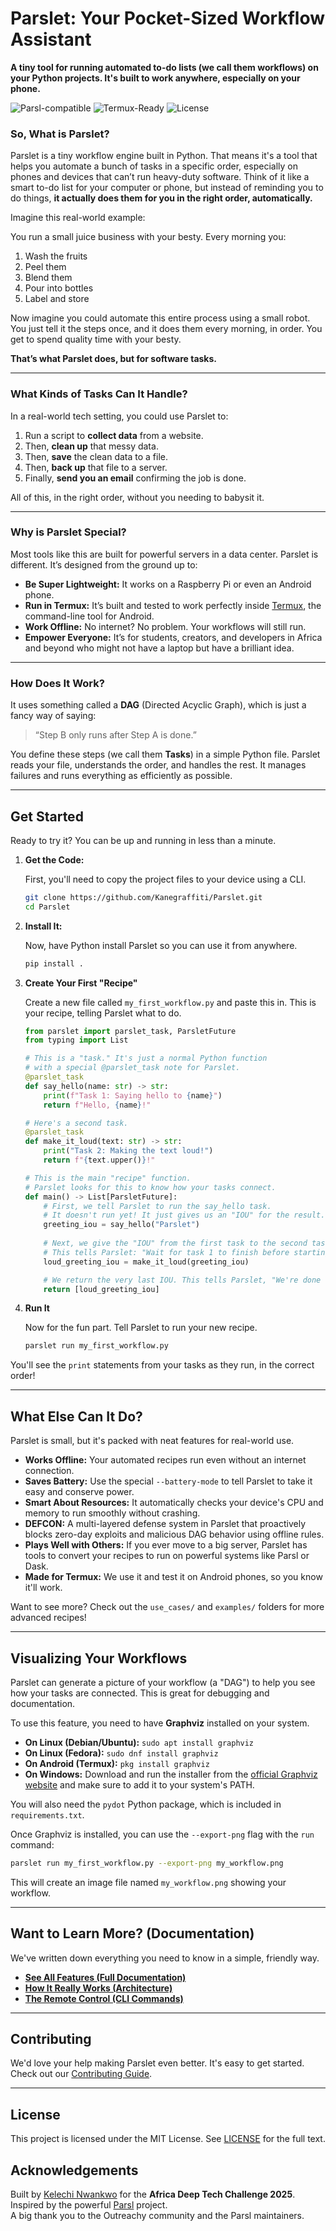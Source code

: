 # Parslet: Your Pocket-Sized Workflow Assistant
**A tiny tool for running automated to-do lists (we call them workflows) on your Python projects. It's built to work anywhere, especially on your phone.**

![Parsl-compatible](https://img.shields.io/badge/parsl-compatible-purple.svg)
![Termux-Ready](https://img.shields.io/badge/termux-ready-purple.svg)
![License](https://img.shields.io/github/license/Kanegraffiti/Parslet)

### So, What is Parslet?

Parslet is a tiny workflow engine built in Python. That means it's a tool that helps you automate a bunch of tasks in a specific order, especially on phones and devices that can’t run heavy-duty software. Think of it like a smart to-do list for your computer or phone, but instead of reminding you to do things, **it actually does them for you in the right order, automatically.**

Imagine this real-world example:

You run a small juice business with your besty. Every morning you:

1.  Wash the fruits
2.  Peel them
3.  Blend them
4.  Pour into bottles
5.  Label and store

Now imagine you could automate this entire process using a small robot. You just tell it the steps once, and it does them every morning, in order. You get to spend quality time with your besty.

**That’s what Parslet does, but for software tasks.**

---

### What Kinds of Tasks Can It Handle?

In a real-world tech setting, you could use Parslet to:

1.  Run a script to **collect data** from a website.
2.  Then, **clean up** that messy data.
3.  Then, **save** the clean data to a file.
4.  Then, **back up** that file to a server.
5.  Finally, **send you an email** confirming the job is done.

All of this, in the right order, without you needing to babysit it.

---

### Why is Parslet Special?

Most tools like this are built for powerful servers in a data center. Parslet is different. It’s designed from the ground up to:

-   **Be Super Lightweight:** It works on a Raspberry Pi or even an Android phone.
-   **Run in Termux:** It’s built and tested to work perfectly inside [Termux](https://termux.dev/en/), the command-line tool for Android.
-   **Work Offline:** No internet? No problem. Your workflows will still run.
-   **Empower Everyone:** It’s for students, creators, and developers in Africa and beyond who might not have a laptop but have a brilliant idea.

---

### How Does It Work?

It uses something called a **DAG** (Directed Acyclic Graph), which is just a fancy way of saying:

> “Step B only runs after Step A is done.”

You define these steps (we call them **Tasks**) in a simple Python file. Parslet reads your file, understands the order, and handles the rest. It manages failures and runs everything as efficiently as possible.

---

## Get Started

Ready to try it? You can be up and running in less than a minute.

1.  **Get the Code:**

    First, you'll need to copy the project files to your device using a CLI.

    ```bash
    git clone https://github.com/Kanegraffiti/Parslet.git
    cd Parslet
    ```

2.  **Install It:**

    Now, have Python install Parslet so you can use it from anywhere.

    ```bash
    pip install .
    ```

3.  **Create Your First "Recipe"**

    Create a new file called `my_first_workflow.py` and paste this in. This is your recipe, telling Parslet what to do.

    ```python
    from parslet import parslet_task, ParsletFuture
    from typing import List

    # This is a "task." It's just a normal Python function
    # with a special @parslet_task note for Parslet.
    @parslet_task
    def say_hello(name: str) -> str:
        print(f"Task 1: Saying hello to {name}")
        return f"Hello, {name}!"

    # Here's a second task.
    @parslet_task
    def make_it_loud(text: str) -> str:
        print("Task 2: Making the text loud!")
        return f"{text.upper()}!"

    # This is the main "recipe" function.
    # Parslet looks for this to know how your tasks connect.
    def main() -> List[ParsletFuture]:
        # First, we tell Parslet to run the say_hello task.
        # It doesn't run yet! It just gives us an "IOU" for the result.
        greeting_iou = say_hello("Parslet")
        
        # Next, we give the "IOU" from the first task to the second task.
        # This tells Parslet: "Wait for task 1 to finish before starting task 2."
        loud_greeting_iou = make_it_loud(greeting_iou)

        # We return the very last IOU. This tells Parslet, "We're done when this is done."
        return [loud_greeting_iou]
    ```

4.  **Run It**

    Now for the fun part. Tell Parslet to run your new recipe.

    ```bash
    parslet run my_first_workflow.py
    ```

You'll see the `print` statements from your tasks as they run, in the correct order!

---

## What Else Can It Do? 

Parslet is small, but it's packed with neat features for real-world use.

-   **Works Offline:** Your automated recipes run even without an internet connection.
-   **Saves Battery:** Use the special `--battery-mode` to tell Parslet to take it easy and conserve power.
-   **Smart About Resources:** It automatically checks your device's CPU and memory to run smoothly without crashing.
-   **DEFCON:** A multi-layered defense system in Parslet that proactively blocks zero-day exploits and malicious DAG behavior using offline rules.
-   **Plays Well with Others:** If you ever move to a big server, Parslet has tools to convert your recipes to run on powerful systems like Parsl or Dask.
-   **Made for Termux:** We use it and test it on Android phones, so you know it'll work.

Want to see more? Check out the `use_cases/` and `examples/` folders for more advanced recipes!

---

## Visualizing Your Workflows

Parslet can generate a picture of your workflow (a "DAG") to help you see how your tasks are connected. This is great for debugging and documentation.

To use this feature, you need to have **Graphviz** installed on your system.

-   **On Linux (Debian/Ubuntu):** `sudo apt install graphviz`
-   **On Linux (Fedora):** `sudo dnf install graphviz`
-   **On Android (Termux):** `pkg install graphviz`
-   **On Windows:** Download and run the installer from the [official Graphviz website](https://graphviz.org/download/) and make sure to add it to your system's PATH.

You will also need the `pydot` Python package, which is included in `requirements.txt`.

Once Graphviz is installed, you can use the `--export-png` flag with the `run` command:

```bash
parslet run my_first_workflow.py --export-png my_workflow.png
```

This will create an image file named `my_workflow.png` showing your workflow.

---

## Want to Learn More? (Documentation)

We've written down everything you need to know in a simple, friendly way.

-   [**See All Features (Full Documentation)**](https://parslet.readthedocs.io/en/latest/)
-   [**How It Really Works (Architecture)**](https://parslet.readthedocs.io/en/latest/architecture.html)
-   [**The Remote Control (CLI Commands)**](https://parslet.readthedocs.io/en/latest/usage.html)

---

## Contributing

We'd love your help making Parslet even better. It's easy to get started. Check out our [Contributing Guide](./CONTRIBUTING.md).

---

## License

This project is licensed under the MIT License. See [LICENSE](./LICENSE) for the full text.

## Acknowledgements

Built by [Kelechi Nwankwo](https://github.com/Kanegraffiti) for the **Africa Deep Tech Challenge 2025**.  
Inspired by the powerful [Parsl](https://github.com/Parsl/parsl) project.  
A big thank you to the Outreachy community and the Parsl maintainers.
